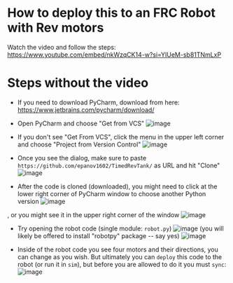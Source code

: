 # How to deploy this to an FRC Robot with Rev motors
Watch the video and follow the steps:
https://www.youtube.com/embed/nkWzqCK14-w?si=YIUeM-sb81TNmLxP

# Steps without the video
* If you need to download PyCharm, download from here:
https://www.jetbrains.com/pycharm/download/


* Open PyCharm and choose "Get from VCS"
![image](https://github.com/user-attachments/assets/33d91d52-9ac5-494c-adf8-1d85e50d3b18)


* If you don't see "Get From VCS", click the menu in the upper left corner and choose "Project from Version Control"
![image](https://github.com/user-attachments/assets/56edeab1-a5e9-4543-b984-ac8b8d67db14)


* Once you see the dialog, make sure to paste `https://github.com/epanov1602/TimedRevTank/` as URL and hit "Clone"
![image](https://github.com/user-attachments/assets/86656368-b45c-4362-bf78-006f3752f425)


* After the code is cloned (downloaded), you might need to click at the lower right corner of PyCharm window to choose another Python version
![image](https://github.com/user-attachments/assets/0fda813b-a66b-4ced-85e1-8cac48c36605)

, or you might see it in the upper right corner of the window
![image](https://github.com/user-attachments/assets/3b33481b-34df-4099-ad2b-479fe9921345)


* Try opening the robot code (single module: `robot.py`)
![image](https://github.com/user-attachments/assets/6b110d06-4ad4-4428-acc7-b50276c23b30)
(you will likely be offered to install "robotpy" package -- say yes)
![image](https://github.com/user-attachments/assets/a02d2474-13b8-4f0c-8715-a15626e9c205)


* Inside of the robot code you see four motors and their directions, you can change as you wish.
But ultimately you can `deploy` this code to the robot (or run it in `sim`), but before you are allowed to do it you must `sync`:
![image](https://github.com/user-attachments/assets/d151b3ad-96d4-410c-858a-3844e168bd1d)
